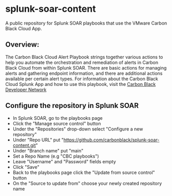 # splunk-soar-content
A public repository for Splunk SOAR playbooks that use the VMware Carbon Black Cloud App.

## Overview:
The Carbon Black Cloud Alert Playbook strings together various actions to help you automate the orchestration and remediation of alerts in Carbon Black Cloud from within Splunk SOAR. There are basic actions for managing alerts and gathering endpoint information, and there are additional actions available per certain alert types.
For information about the Carbon Black Cloud Splunk App and how to use this playbook, visit the [Carbon Black Developer Network](http://developer.carbonblack.com/reference/carbon-black-cloud/integrations/splunk-soar)

## Configure the repository in Splunk SOAR

* In Splunk SOAR, go to the playbooks page
* Click the "Manage source control" button
* Under the "Repositories" drop-down select "Configure a new repository"
* Under "Repo URL" put "https://github.com/carbonblack/splunk-soar-content.git"
* Under "Branch name" put "main"
* Set a Repo Name (e.g "CBC playbooks")
* Leave "Username" and "Password" fields empty
* Click "Save"
* Back to the playbooks page click the "Update from source control" button
* On the "Source to update from" choose your newly created repository name